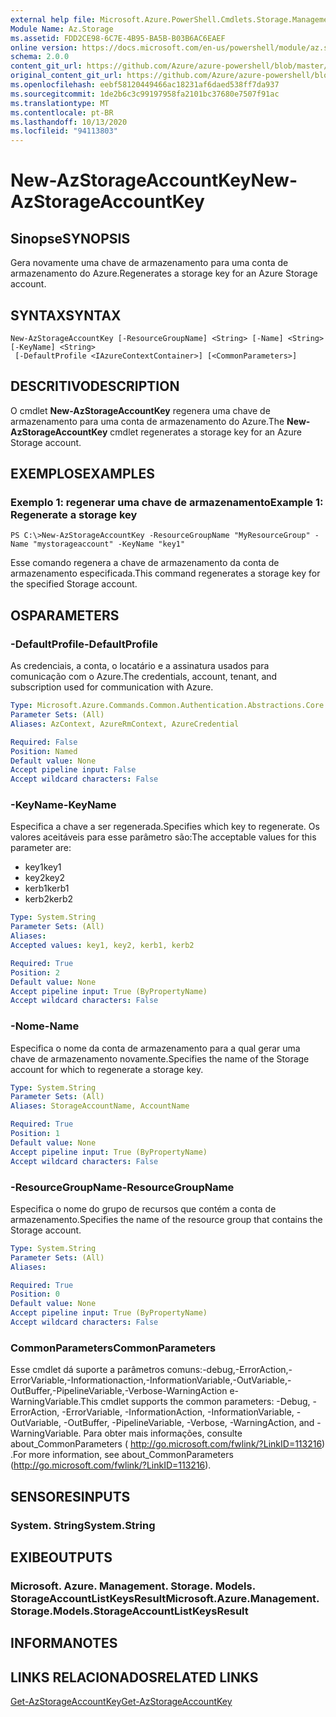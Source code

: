 ```yaml
---
external help file: Microsoft.Azure.PowerShell.Cmdlets.Storage.Management.dll-Help.xml
Module Name: Az.Storage
ms.assetid: FDD2CE98-6C7E-4B95-BA5B-B03B6AC6EAEF
online version: https://docs.microsoft.com/en-us/powershell/module/az.storage/new-azstorageaccountkey
schema: 2.0.0
content_git_url: https://github.com/Azure/azure-powershell/blob/master/src/Storage/Storage.Management/help/New-AzStorageAccountKey.md
original_content_git_url: https://github.com/Azure/azure-powershell/blob/master/src/Storage/Storage.Management/help/New-AzStorageAccountKey.md
ms.openlocfilehash: eebf58120449466ac18231af6daed538ff7da937
ms.sourcegitcommit: 1de2b6c3c99197958fa2101bc37680e7507f91ac
ms.translationtype: MT
ms.contentlocale: pt-BR
ms.lasthandoff: 10/13/2020
ms.locfileid: "94113803"
---
```

# <span data-ttu-id="e6dc4-101">New-AzStorageAccountKey</span><span class="sxs-lookup"><span data-stu-id="e6dc4-101">New-AzStorageAccountKey</span></span>

## <span data-ttu-id="e6dc4-102">Sinopse</span><span class="sxs-lookup"><span data-stu-id="e6dc4-102">SYNOPSIS</span></span>
<span data-ttu-id="e6dc4-103">Gera novamente uma chave de armazenamento para uma conta de armazenamento do Azure.</span><span class="sxs-lookup"><span data-stu-id="e6dc4-103">Regenerates a storage key for an Azure Storage account.</span></span>

## <span data-ttu-id="e6dc4-104">SYNTAX</span><span class="sxs-lookup"><span data-stu-id="e6dc4-104">SYNTAX</span></span>

```
New-AzStorageAccountKey [-ResourceGroupName] <String> [-Name] <String> [-KeyName] <String>
 [-DefaultProfile <IAzureContextContainer>] [<CommonParameters>]
```

## <span data-ttu-id="e6dc4-105">DESCRITIVO</span><span class="sxs-lookup"><span data-stu-id="e6dc4-105">DESCRIPTION</span></span>
<span data-ttu-id="e6dc4-106">O cmdlet **New-AzStorageAccountKey** regenera uma chave de armazenamento para uma conta de armazenamento do Azure.</span><span class="sxs-lookup"><span data-stu-id="e6dc4-106">The **New-AzStorageAccountKey** cmdlet regenerates a storage key for an Azure Storage account.</span></span>

## <span data-ttu-id="e6dc4-107">EXEMPLOS</span><span class="sxs-lookup"><span data-stu-id="e6dc4-107">EXAMPLES</span></span>

### <span data-ttu-id="e6dc4-108">Exemplo 1: regenerar uma chave de armazenamento</span><span class="sxs-lookup"><span data-stu-id="e6dc4-108">Example 1: Regenerate a storage key</span></span>
```
PS C:\>New-AzStorageAccountKey -ResourceGroupName "MyResourceGroup" -Name "mystorageaccount" -KeyName "key1"
```

<span data-ttu-id="e6dc4-109">Esse comando regenera a chave de armazenamento da conta de armazenamento especificada.</span><span class="sxs-lookup"><span data-stu-id="e6dc4-109">This command regenerates a storage key for the specified Storage account.</span></span>

## <span data-ttu-id="e6dc4-110">OS</span><span class="sxs-lookup"><span data-stu-id="e6dc4-110">PARAMETERS</span></span>

### <span data-ttu-id="e6dc4-111">-DefaultProfile</span><span class="sxs-lookup"><span data-stu-id="e6dc4-111">-DefaultProfile</span></span>
<span data-ttu-id="e6dc4-112">As credenciais, a conta, o locatário e a assinatura usados para comunicação com o Azure.</span><span class="sxs-lookup"><span data-stu-id="e6dc4-112">The credentials, account, tenant, and subscription used for communication with Azure.</span></span>

```yaml
Type: Microsoft.Azure.Commands.Common.Authentication.Abstractions.Core.IAzureContextContainer
Parameter Sets: (All)
Aliases: AzContext, AzureRmContext, AzureCredential

Required: False
Position: Named
Default value: None
Accept pipeline input: False
Accept wildcard characters: False
```

### <span data-ttu-id="e6dc4-113">-KeyName</span><span class="sxs-lookup"><span data-stu-id="e6dc4-113">-KeyName</span></span>
<span data-ttu-id="e6dc4-114">Especifica a chave a ser regenerada.</span><span class="sxs-lookup"><span data-stu-id="e6dc4-114">Specifies which key to regenerate.</span></span>
<span data-ttu-id="e6dc4-115">Os valores aceitáveis para esse parâmetro são:</span><span class="sxs-lookup"><span data-stu-id="e6dc4-115">The acceptable values for this parameter are:</span></span>
- <span data-ttu-id="e6dc4-116">key1</span><span class="sxs-lookup"><span data-stu-id="e6dc4-116">key1</span></span>
- <span data-ttu-id="e6dc4-117">key2</span><span class="sxs-lookup"><span data-stu-id="e6dc4-117">key2</span></span>
- <span data-ttu-id="e6dc4-118">kerb1</span><span class="sxs-lookup"><span data-stu-id="e6dc4-118">kerb1</span></span>
- <span data-ttu-id="e6dc4-119">kerb2</span><span class="sxs-lookup"><span data-stu-id="e6dc4-119">kerb2</span></span>

```yaml
Type: System.String
Parameter Sets: (All)
Aliases:
Accepted values: key1, key2, kerb1, kerb2

Required: True
Position: 2
Default value: None
Accept pipeline input: True (ByPropertyName)
Accept wildcard characters: False
```

### <span data-ttu-id="e6dc4-120">-Nome</span><span class="sxs-lookup"><span data-stu-id="e6dc4-120">-Name</span></span>
<span data-ttu-id="e6dc4-121">Especifica o nome da conta de armazenamento para a qual gerar uma chave de armazenamento novamente.</span><span class="sxs-lookup"><span data-stu-id="e6dc4-121">Specifies the name of the Storage account for which to regenerate a storage key.</span></span>

```yaml
Type: System.String
Parameter Sets: (All)
Aliases: StorageAccountName, AccountName

Required: True
Position: 1
Default value: None
Accept pipeline input: True (ByPropertyName)
Accept wildcard characters: False
```

### <span data-ttu-id="e6dc4-122">-ResourceGroupName</span><span class="sxs-lookup"><span data-stu-id="e6dc4-122">-ResourceGroupName</span></span>
<span data-ttu-id="e6dc4-123">Especifica o nome do grupo de recursos que contém a conta de armazenamento.</span><span class="sxs-lookup"><span data-stu-id="e6dc4-123">Specifies the name of the resource group that contains the Storage account.</span></span>

```yaml
Type: System.String
Parameter Sets: (All)
Aliases:

Required: True
Position: 0
Default value: None
Accept pipeline input: True (ByPropertyName)
Accept wildcard characters: False
```

### <span data-ttu-id="e6dc4-124">CommonParameters</span><span class="sxs-lookup"><span data-stu-id="e6dc4-124">CommonParameters</span></span>
<span data-ttu-id="e6dc4-125">Esse cmdlet dá suporte a parâmetros comuns:-debug,-ErrorAction,-ErrorVariable,-Informationaction,-InformationVariable,-OutVariable,-OutBuffer,-PipelineVariable,-Verbose-WarningAction e-WarningVariable.</span><span class="sxs-lookup"><span data-stu-id="e6dc4-125">This cmdlet supports the common parameters: -Debug, -ErrorAction, -ErrorVariable, -InformationAction, -InformationVariable, -OutVariable, -OutBuffer, -PipelineVariable, -Verbose, -WarningAction, and -WarningVariable.</span></span> <span data-ttu-id="e6dc4-126">Para obter mais informações, consulte about_CommonParameters ( http://go.microsoft.com/fwlink/?LinkID=113216) .</span><span class="sxs-lookup"><span data-stu-id="e6dc4-126">For more information, see about_CommonParameters (http://go.microsoft.com/fwlink/?LinkID=113216).</span></span>

## <span data-ttu-id="e6dc4-127">SENSORES</span><span class="sxs-lookup"><span data-stu-id="e6dc4-127">INPUTS</span></span>

### <span data-ttu-id="e6dc4-128">System. String</span><span class="sxs-lookup"><span data-stu-id="e6dc4-128">System.String</span></span>

## <span data-ttu-id="e6dc4-129">EXIBE</span><span class="sxs-lookup"><span data-stu-id="e6dc4-129">OUTPUTS</span></span>

### <span data-ttu-id="e6dc4-130">Microsoft. Azure. Management. Storage. Models. StorageAccountListKeysResult</span><span class="sxs-lookup"><span data-stu-id="e6dc4-130">Microsoft.Azure.Management.Storage.Models.StorageAccountListKeysResult</span></span>

## <span data-ttu-id="e6dc4-131">INFORMA</span><span class="sxs-lookup"><span data-stu-id="e6dc4-131">NOTES</span></span>

## <span data-ttu-id="e6dc4-132">LINKS RELACIONADOS</span><span class="sxs-lookup"><span data-stu-id="e6dc4-132">RELATED LINKS</span></span>

[<span data-ttu-id="e6dc4-133">Get-AzStorageAccountKey</span><span class="sxs-lookup"><span data-stu-id="e6dc4-133">Get-AzStorageAccountKey</span></span>](./Get-AzStorageAccountKey.md)
